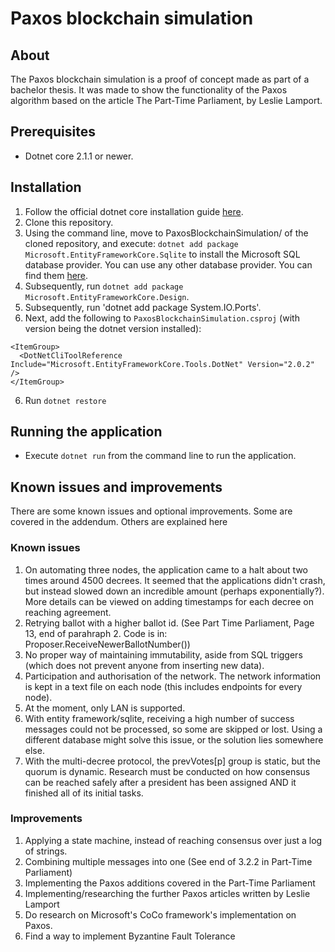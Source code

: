 # Paxos blockchain simulation

## About
The Paxos blockchain simulation is a proof of concept made as part of a bachelor thesis. It was made to show the functionality of the Paxos algorithm based on the article The Part-Time Parliament, by Leslie Lamport.

## Prerequisites
- Dotnet core 2.1.1 or newer.

## Installation

1. Follow the official dotnet core installation guide [here](https://dotnet.github.io/).
2. Clone this repository.
3. Using the command line, move to PaxosBlockchainSimulation/ of the cloned repository, and execute: `dotnet add package Microsoft.EntityFrameworkCore.Sqlite` to install the Microsoft SQL database provider. You can use any other database provider. You can find them [here](https://docs.microsoft.com/en-us/ef/core/providers/index).
4. Subsequently, run `dotnet add package Microsoft.EntityFrameworkCore.Design`.
5. Subsequently, run 'dotnet add package System.IO.Ports'.
6. Next, add the following to `PaxosBlockchainSimulation.csproj` (with version being the dotnet version installed): 
```
<ItemGroup>
  <DotNetCliToolReference Include="Microsoft.EntityFrameworkCore.Tools.DotNet" Version="2.0.2" />
</ItemGroup>
```
6. Run `dotnet restore`

## Running the application
-  Execute `dotnet run` from the command line to run the application.

## Known issues and improvements 
There are some known issues and optional improvements. Some are covered in the addendum. Others are explained here

### Known issues
1. On automating three nodes, the application came to a halt about two times around 4500 decrees. It seemed that the applications didn't crash, but instead slowed down an incredible amount (perhaps exponentially?). More details can be viewed on adding timestamps for each decree on reaching agreement.
2. Retrying ballot with a higher ballot id. (See Part Time Parliament, Page 13, end of parahraph 2. Code is in: Proposer.ReceiveNewerBallotNumber())
3. No proper way of maintaining immutability, aside from SQL triggers (which does not prevent anyone from inserting new data).
4. Participation and authorisation of the network. The network information is kept in a text file on each node (this includes endpoints for every node).
5. At the moment, only LAN is supported.
6. With entity framework/sqlite, receiving a high number of success messages could not be processed, so some are skipped or lost. Using a different database might solve this issue, or the solution lies somewhere else.
7. With the multi-decree protocol, the prevVotes[p] group is static, but the quorum is dynamic. Research must be conducted on how consensus can be reached safely after a president has been assigned AND it finished all of its initial tasks.

### Improvements
1. Applying a state machine, instead of reaching consensus over just a log of strings.
2. Combining multiple messages into one (See end of 3.2.2 in Part-Time Parliament)
3. Implementing the Paxos additions covered in the Part-Time Parliament
4. Implementing/researching the further Paxos articles written by Leslie Lamport
5. Do research on Microsoft's CoCo framework's implementation on Paxos.
6. Find a way to implement Byzantine Fault Tolerance
